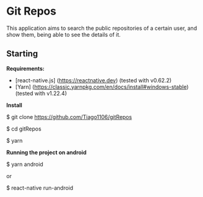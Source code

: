# Git Repos

This application aims to search the public repositories of a certain user, and show them, being able to see the details of it.

## Starting

**Requirements:**

- [react-native.js] (https://reactnative.dev) (tested with v0.62.2)
- [Yarn] (https://classic.yarnpkg.com/en/docs/install#windows-stable) (tested with v1.22.4)

**Install**

$ git clone https://github.com/Tiago1106/gitRepos

$ cd gitRepos

$ yarn

**Running the project on android**

$ yarn android

or

$ react-native run-android
